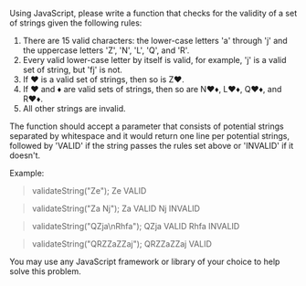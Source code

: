 

Using JavaScript, please write a function that checks for the validity of a set of strings given the following rules:
 
  1. There are 15 valid characters: the lower-case letters 'a' through 'j' 
     and the uppercase letters 'Z', 'N', 'L', 'Q', and 'R'.
  2. Every valid lower-case letter by itself is valid, for example, 'j' is a valid set of string,
     but 'fj' is not.
  3. If ♥ is a valid set of strings, then so is Z♥.
  4. If ♥ and ♦ are valid sets of strings, then so are N♥♦, L♥♦, Q♥♦, and R♥♦.
  5. All other strings are invalid.
 
The function should accept a parameter that consists of potential strings separated by whitespace 
and it would return one line per potential strings, followed by 'VALID' if the string passes 
the rules set above or 'INVALID' if it doesn't.

Example:
 
> validateString("Ze");
  Ze VALID
 
> validateString("Za Nj");
  Za VALID
  Nj INVALID
   
> validateString("QZja\nRhfa");
  QZja VALID
  Rhfa INVALID
  
> validateString("QRZZaZZaj");
  QRZZaZZaj VALID
  
You may use any JavaScript framework or library of your choice to help solve this problem.
